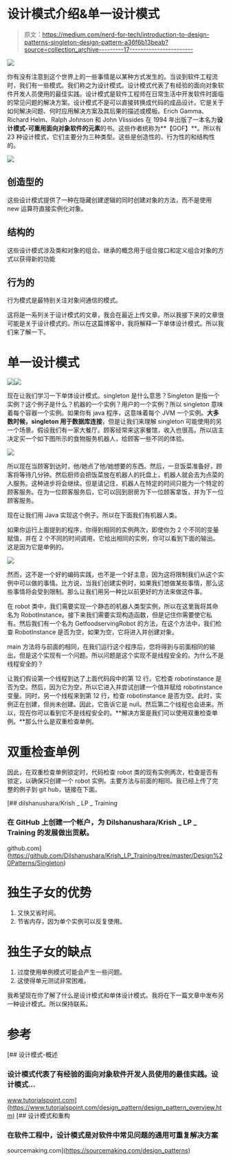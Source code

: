 # 设计模式介绍&单一设计模式

> 原文：<https://medium.com/nerd-for-tech/introduction-to-design-patterns-singleton-design-pattern-a36f6b13beab?source=collection_archive---------17----------------------->

![](img/8e41a2e7961362e2c252cec85c46bcaa.png)

你有没有注意到这个世界上的一些事情是以某种方式发生的。当谈到软件工程流时，我们有一些模式。我们称之为设计模式。设计模式代表了有经验的面向对象软件开发人员使用的最佳实践。设计模式是软件工程师在日常生活中开发软件时面临的常见问题的解决方案。设计模式不是可以直接转换成代码的成品设计。它是关于如何解决问题、何时应用解决方案及其后果的描述或模板。Erich Gamma、Richard Helm、Ralph Johnson 和 John Vlissides 在 1994 年出版了一本名为**设计模式-可重用面向对象软件的元素**的书。这些作者统称为**【GOF】**。所以有 23 种设计模式，它们主要分为三种类型。这些是创造性的、行为性的和结构性的。

![](img/5097bc0161d3de94eff6ad9786ef378e.png)

## 创造型的

这些设计模式提供了一种在隐藏创建逻辑的同时创建对象的方法，而不是使用 new 运算符直接实例化对象。

## 结构的

这些设计模式涉及类和对象的组合。继承的概念用于组合接口和定义组合对象的方式以获得新的功能

## 行为的

行为模式是最特别关注对象间通信的模式。

这将是一系列关于设计模式的文章，我会在最近上传文章。所以我接下来的文章很可能是关于设计模式的。所以在这篇博客中，我将解释一下单体设计模式。所以我们来了解一下。

# 单一设计模式

![](img/0d142728241480321ace84e18a3c3890.png)![](img/b1153ccec324dcbbb93a182f89617b51.png)

现在让我们学习一下单体设计模式。singleton 是什么意思？Singleton 是指一个实例？这个例子是什么？机器的一个实例？用户的一个实例？所以 singleton 意味着每个容器一个实例。如果你有 java 程序，这意味着每个 JVM 一个实例。**大多数时候，singleton 用于数据库连接**，但是让我们来理解 singleton 可能使用的另一个场景。假设我们有一家大餐厅。顾客经常来这家餐馆，收入也很高。所以店主决定买一个如下图所示的食物服务机器人，给顾客一些不同的体验。

![](img/a54b1837bc461f5cf9e4164adb537dc2.png)

所以现在当顾客到达时，他/她点了他/她想要的东西。然后，一旦饭菜准备好，顾客将等待几分钟。然后厨师会把饭菜放在机器人的托盘上，机器人就会去为点菜的人服务。这种进步将会继续。但是请记住，机器人在特定的时间只能为一个特定的顾客服务。在为一位顾客服务后，它可以回到厨房为下一位顾客拿饭，并为下一位顾客服务。

现在让我们用 Java 实现这个例子。所以在下面我们有机器人类。

如果你运行上面提到的程序，你得到相同的实例两次，即使你为 2 个不同的变量赋值，并在 2 个不同的时间调用，它给出相同的实例，你可以看到下面的输出。这是因为它是单例的。

![](img/01d0305fc223ad5d2f5d4d82d4f2d3b3.png)

然而，这不是一个好的编码实践，也不是一个好主意，因为这将限制我们从这个实例中可以做的事情。比方说，当我们创建实例时，如果我们想做某些事情，那么这些事情将会受到限制。那么让我们用另一种比以前更好的方法来做这件事。

在 robot 类中，我们需要实现一个静态的机器人类型实例，所以在这里我将其命名为 RobotInstance。接下来我们需要实现构造函数，但是记住你需要使它私有。然后我们有一个名为 GetfoodservingRobot 的方法，在这个方法中，我们检查 RobotInstance 是否为空，如果为空，它将进入并创建对象。

main 方法将与前面的相同，在我们运行这个程序后，您将得到与前面相同的输出，但是这个实现有一个问题。所以问题是这个实现不是线程安全的。为什么不是线程安全的？

让我们假设第一个线程到达了上面代码段中的第 12 行。它检查 robotinstance 是否为空。然后，因为它为空，所以它进入并尝试创建一个值并赋给 robotinstance 变量。同时，另一个线程来到第 12 行，检查 robotinstance 是否为空。此时，实例正在创建，但尚未创建。因此，它告诉它是 null。然后第二个线程也会进来。所以，现在你可以看到它不是线程安全的。**解决方案是我们可以使用双重检查单例。**那么什么是双重检查单例。

# 双重检查单例

因此，在双重检查单例锁定时，代码检查 robot 类的现有实例两次，检查是否有锁定，以确保只创建一个 robot 实例。主要方法与前面的相同。我已经上传了完整的例子到 git hub，链接在下面。

[](https://github.com/Dilshanushara/Krish_LP_Training/tree/master/Design%20Patterns/Singleton) [## dilshanushara/Krish _ LP _ Training

### 在 GitHub 上创建一个帐户，为 Dilshanushara/Krish _ LP _ Training 的发展做出贡献。

github.com](https://github.com/Dilshanushara/Krish_LP_Training/tree/master/Design%20Patterns/Singleton) 

# 独生子女的优势

1.  又快又省时间。
2.  节省内存，因为单个实例可以反复使用。

# 独生子女的缺点

1.  过度使用单例模式可能会产生一些问题。
2.  这使得单元测试非常困难。

我希望现在你了解了什么是设计模式和单体设计模式。我将在下一篇文章中发布另一种设计模式。所以保持联系。

# 参考

[](https://www.tutorialspoint.com/design_pattern/design_pattern_overview.htm) [## 设计模式-概述

### 设计模式代表了有经验的面向对象软件开发人员使用的最佳实践。设计模式…

www.tutorialspoint.com](https://www.tutorialspoint.com/design_pattern/design_pattern_overview.htm) [](https://sourcemaking.com/design_patterns) [## 设计模式和重构

### 在软件工程中，设计模式是对软件中常见问题的通用可重复解决方案

sourcemaking.com](https://sourcemaking.com/design_patterns)